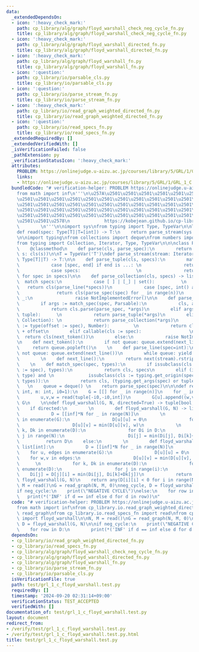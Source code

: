 ```yaml
---
data:
  _extendedDependsOn:
  - icon: ':heavy_check_mark:'
    path: cp_library/alg/graph/floyd_warshall_check_neg_cycle_fn.py
    title: cp_library/alg/graph/floyd_warshall_check_neg_cycle_fn.py
  - icon: ':heavy_check_mark:'
    path: cp_library/alg/graph/floyd_warshall_directed_fn.py
    title: cp_library/alg/graph/floyd_warshall_directed_fn.py
  - icon: ':heavy_check_mark:'
    path: cp_library/alg/graph/floyd_warshall_fn.py
    title: cp_library/alg/graph/floyd_warshall_fn.py
  - icon: ':question:'
    path: cp_library/io/parsable_cls.py
    title: cp_library/io/parsable_cls.py
  - icon: ':question:'
    path: cp_library/io/parse_stream_fn.py
    title: cp_library/io/parse_stream_fn.py
  - icon: ':heavy_check_mark:'
    path: cp_library/io/read_graph_weighted_directed_fn.py
    title: cp_library/io/read_graph_weighted_directed_fn.py
  - icon: ':question:'
    path: cp_library/io/read_specs_fn.py
    title: cp_library/io/read_specs_fn.py
  _extendedRequiredBy: []
  _extendedVerifiedWith: []
  _isVerificationFailed: false
  _pathExtension: py
  _verificationStatusIcon: ':heavy_check_mark:'
  attributes:
    PROBLEM: https://onlinejudge.u-aizu.ac.jp/courses/library/5/GRL/1/GRL_1_C
    links:
    - https://onlinejudge.u-aizu.ac.jp/courses/library/5/GRL/1/GRL_1_C
  bundledCode: "# verification-helper: PROBLEM https://onlinejudge.u-aizu.ac.jp/courses/library/5/GRL/1/GRL_1_C\n\
    from math import inf\n'''\n\u257A\u2501\u2501\u2501\u2501\u2501\u2501\u2501\u2501\
    \u2501\u2501\u2501\u2501\u2501\u2501\u2501\u2501\u2501\u2501\u2501\u2501\u2501\
    \u2501\u2501\u2501\u2501\u2501\u2501\u2501\u2501\u2501\u2501\u2501\u2501\u2501\
    \u2501\u2501\u2501\u2501\u2501\u2501\u2501\u2501\u2501\u2501\u2501\u2501\u2501\
    \u2501\u2501\u2501\u2501\u2501\u2501\u2501\u2501\u2501\u2501\u2501\u2501\u2501\
    \u2501\u2501\u2578\n             https://kobejean.github.io/cp-library       \
    \        \n'''\n\nimport sys\nfrom typing import Type, TypeVar\n\nT = TypeVar('T')\n\
    def read(spec: Type[T]|T=[int]) -> T:\n    return parse_stream(sys.stdin, spec)\n\
    \n\nimport typing\nfrom collections import deque\nfrom numbers import Number\n\
    from typing import Collection, Iterator, Type, TypeVar\n\n\nclass Parsable:\n\
    \    @classmethod\n    def parse(cls, parse_spec):\n        return parse_spec(lambda\
    \ s: cls(s))\n\nT = TypeVar('T')\ndef parse_stream(stream: Iterator[str], spec:\
    \ Type[T]|T) -> T:\n\n    def parse_tuple(cls, specs):\n        match specs:\n\
    \            case [spec, end] if end is ...: \n                return cls(parse_line(spec))\n\
    \            case specs:                     \n                return cls(parse_spec(spec)\
    \ for spec in specs)\n\n    def parse_collection(cls, specs) -> list:\n      \
    \  match specs:\n            case [ ] | [_] | set():          \n             \
    \   return cls(parse_line(*specs))\n            case [spec, int() as n]: \n  \
    \              return cls(parse_spec(spec) for _ in range(n))\n            case\
    \ _:\n                raise NotImplementedError()\n\n    def parse_spec(spec):\n\
    \        if args := match_spec(spec, Parsable):\n            cls, args = args\n\
    \            return cls.parse(parse_spec, *args)\n        elif args := match_spec(spec,\
    \ tuple):      \n            return parse_tuple(*args)\n        elif args := match_spec(spec,\
    \ Collection): \n            return parse_collection(*args)\n        elif issubclass(cls\
    \ := type(offset := spec), Number):         \n            return cls(next_token())\
    \ + offset\n        elif callable(cls := spec):                  \n          \
    \  return cls(next_token())\n        else:\n            raise NotImplementedError()\n\
    \n    def next_token():\n        if not queue: queue.extend(next_line())\n   \
    \     return queue.popleft()\n    \n    def parse_line(spec=int):\n        if\
    \ not queue: queue.extend(next_line())\n        while queue: yield parse_spec(spec)\n\
    \        \n    def next_line():\n        return next(stream).rstrip().split()\n\
    \    \n    def match_spec(spec, types):\n        if issubclass(cls := type(specs\
    \ := spec), types):\n            return cls, specs\n        elif (isinstance(spec,\
    \ type) and \n             issubclass(cls := typing.get_origin(spec) or spec,\
    \ types)):\n            return cls, (typing.get_args(spec) or tuple())\n     \
    \   \n    queue = deque() \n    return parse_spec(spec)\n\n\ndef read_graph(n:\
    \ int, m: int, i0=1):\n    G = [[] for _ in range(n)]\n    for _ in range(m):\n\
    \        u,v,w = read(tuple[-i0,-i0,int])\n        G[u].append((w,v))\n    return\
    \ G\n    \n\ndef floyd_warshall(G, N, directed=True) -> tuple[bool, list[int]]:\n\
    \    if directed:\n        \n        def floyd_warshall(G, N) -> list[int]:\n\
    \            D = [[inf]*N for _ in range(N)]\n        \n            for u, edges\
    \ in enumerate(G):\n                D[u][u] = 0\n                for w,v in edges:\n\
    \                    D[u][v] = min(D[u][v], w)\n            \n            for\
    \ k, Dk in enumerate(D):\n                for Di in D:\n                    for\
    \ j in range(N):\n                        Di[j] = min(Di[j], Di[k]+Dk[j])\n  \
    \          return D\n    else:\n        \n        def floyd_warshall(G, N) ->\
    \ list[int]:\n            D = [[inf]*N for _ in range(N)]\n        \n        \
    \    for u, edges in enumerate(G):\n                D[u][u] = 0\n            \
    \    for w,v in edges:\n                    D[u][v] = min(D[u][v], w)\n      \
    \      \n            for k, Dk in enumerate(D):\n                for i, Di in\
    \ enumerate(D):\n                    for j in range(i):\n                    \
    \    Di[j] = D[j][i] = min(Di[j], Di[k]+Dk[j])\n            return D\n    D =\
    \ floyd_warshall(G, N)\n    return any(D[i][i] < 0 for i in range(N)), D\n\nN,\
    \ M = read()\nG = read_graph(N, M, 0)\nneg_cycle, D = floyd_warshall(G, N)\n\n\
    if neg_cycle:\n    print(\"NEGATIVE CYCLE\")\nelse:\n    for row in D:\n     \
    \   print(*('INF' if d == inf else d for d in row))\n"
  code: "# verification-helper: PROBLEM https://onlinejudge.u-aizu.ac.jp/courses/library/5/GRL/1/GRL_1_C\n\
    from math import inf\nfrom cp_library.io.read_graph_weighted_directed_fn import\
    \ read_graph\nfrom cp_library.io.read_specs_fn import read\nfrom cp_library.alg.graph.floyd_warshall_check_neg_cycle_fn\
    \ import floyd_warshall\n\nN, M = read()\nG = read_graph(N, M, 0)\nneg_cycle,\
    \ D = floyd_warshall(G, N)\n\nif neg_cycle:\n    print(\"NEGATIVE CYCLE\")\nelse:\n\
    \    for row in D:\n        print(*('INF' if d == inf else d for d in row))"
  dependsOn:
  - cp_library/io/read_graph_weighted_directed_fn.py
  - cp_library/io/read_specs_fn.py
  - cp_library/alg/graph/floyd_warshall_check_neg_cycle_fn.py
  - cp_library/alg/graph/floyd_warshall_directed_fn.py
  - cp_library/alg/graph/floyd_warshall_fn.py
  - cp_library/io/parse_stream_fn.py
  - cp_library/io/parsable_cls.py
  isVerificationFile: true
  path: test/grl_1_c_floyd_warshall.test.py
  requiredBy: []
  timestamp: '2024-09-20 02:31:14+09:00'
  verificationStatus: TEST_ACCEPTED
  verifiedWith: []
documentation_of: test/grl_1_c_floyd_warshall.test.py
layout: document
redirect_from:
- /verify/test/grl_1_c_floyd_warshall.test.py
- /verify/test/grl_1_c_floyd_warshall.test.py.html
title: test/grl_1_c_floyd_warshall.test.py
---
```

